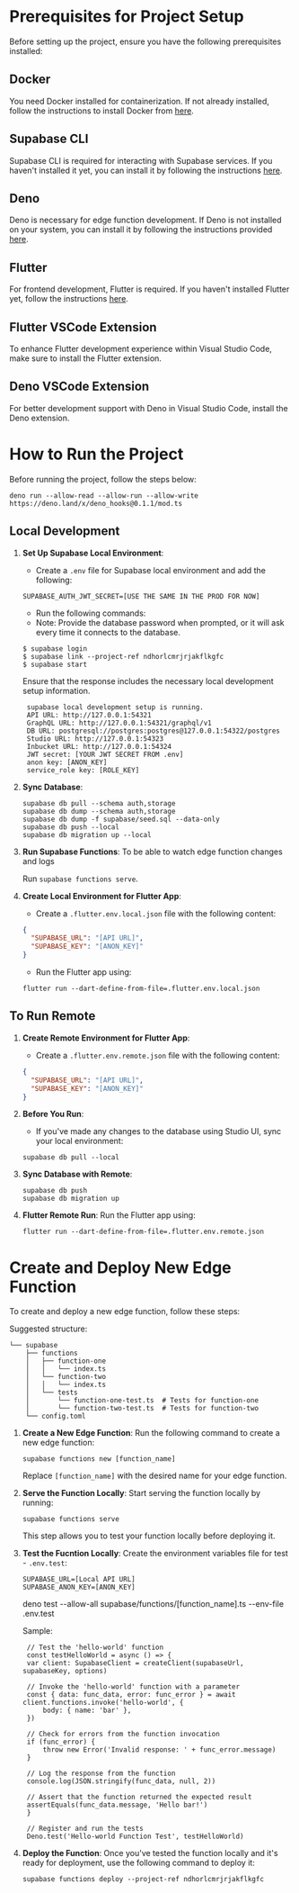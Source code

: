 # Prerequisites for Project Setup

Before setting up the project, ensure you have the following prerequisites installed:

## Docker

You need Docker installed for containerization. If not already installed, follow the instructions to install Docker from [here](https://docs.docker.com/get-docker/).

## Supabase CLI

Supabase CLI is required for interacting with Supabase services. If you haven't installed it yet, you can install it by following the instructions [here](https://github.com/supabase/cli).

## Deno

Deno is necessary for edge function development. If Deno is not installed on your system, you can install it by following the instructions provided [here](https://docs.deno.com/runtime/manual/getting_started/installation).

## Flutter

For frontend development, Flutter is required. If you haven't installed Flutter yet, follow the instructions [here](https://docs.flutter.dev/get-started/install).

## Flutter VSCode Extension

To enhance Flutter development experience within Visual Studio Code, make sure to install the Flutter extension.

## Deno VSCode Extension

For better development support with Deno in Visual Studio Code, install the Deno extension.

# How to Run the Project

Before running the project, follow the steps below:

```
deno run --allow-read --allow-run --allow-write https://deno.land/x/deno_hooks@0.1.1/mod.ts
```

## Local Development

1. **Set Up Supabase Local Environment**:

   - Create a `.env` file for Supabase local environment and add the following:

   ```
   SUPABASE_AUTH_JWT_SECRET=[USE THE SAME IN THE PROD FOR NOW]
   ```

   - Run the following commands:
   - Note: Provide the database password when prompted, or it will ask every time it connects to the database.

   ```
   $ supabase login
   $ supabase link --project-ref ndhorlcmrjrjakflkgfc
   $ supabase start
   ```

   Ensure that the response includes the necessary local development setup information.

   ```
    supabase local development setup is running.
    API URL: http://127.0.0.1:54321
    GraphQL URL: http://127.0.0.1:54321/graphql/v1
    DB URL: postgresql://postgres:postgres@127.0.0.1:54322/postgres
    Studio URL: http://127.0.0.1:54323
    Inbucket URL: http://127.0.0.1:54324
    JWT secret: [YOUR JWT SECRET FROM .env]
    anon key: [ANON_KEY]
    service_role key: [ROLE_KEY]

   ```

2. **Sync Database**:

   ```
   supabase db pull --schema auth,storage
   supabase db dump --schema auth,storage
   supabase db dump -f supabase/seed.sql --data-only
   supabase db push --local
   supabase db migration up --local
   ```

3. **Run Supabase Functions**:
   To be able to watch edge function changes and logs

   Run
   `supabase functions serve`.

4. **Create Local Environment for Flutter App**:

   - Create a `.flutter.env.local.json` file with the following content:

   ```json
   {
     "SUPABASE_URL": "[API URL]",
     "SUPABASE_KEY": "[ANON_KEY]"
   }
   ```

   - Run the Flutter app using:

   ```
   flutter run --dart-define-from-file=.flutter.env.local.json
   ```

## To Run Remote

1. **Create Remote Environment for Flutter App**:

   - Create a `.flutter.env.remote.json` file with the following content:

   ```json
   {
     "SUPABASE_URL": "[API URL]",
     "SUPABASE_KEY": "[ANON_KEY]"
   }
   ```

2. **Before You Run**:

   - If you've made any changes to the database using Studio UI, sync your local environment:

   ```
   supabase db pull --local
   ```

3. **Sync Database with Remote**:

   ```
   supabase db push
   supabase db migration up
   ```

4. **Flutter Remote Run**:
   Run the Flutter app using:
   ```
   flutter run --dart-define-from-file=.flutter.env.remote.json
   ```

# Create and Deploy New Edge Function

To create and deploy a new edge function, follow these steps:

Suggested structure:

```
└── supabase
    ├── functions
    │   ├── function-one
    │   │   └── index.ts
    │   └── function-two
    │   │   └── index.ts
    │   └── tests
    │       └── function-one-test.ts  # Tests for function-one
    │       └── function-two-test.ts  # Tests for function-two
    └── config.toml
```

1. **Create a New Edge Function**:
   Run the following command to create a new edge function:

   ```
   supabase functions new [function_name]
   ```

   Replace `[function_name]` with the desired name for your edge function.

2. **Serve the Function Locally**:
   Start serving the function locally by running:

   ```
   supabase functions serve
   ```

   This step allows you to test your function locally before deploying it.

3. **Test the Fucntion Locally**:
   Create the environment variables file for test - `.env.test`:

   ```
   SUPABASE_URL=[Local API URL]
   SUPABASE_ANON_KEY=[ANON_KEY]
   ```

   deno test --allow-all supabase/functions/[function_name].ts --env-file .env.test

   Sample:

   ```TS
    // Test the 'hello-world' function
    const testHelloWorld = async () => {
    var client: SupabaseClient = createClient(supabaseUrl, supabaseKey, options)

    // Invoke the 'hello-world' function with a parameter
    const { data: func_data, error: func_error } = await client.functions.invoke('hello-world', {
        body: { name: 'bar' },
    })

    // Check for errors from the function invocation
    if (func_error) {
        throw new Error('Invalid response: ' + func_error.message)
    }

    // Log the response from the function
    console.log(JSON.stringify(func_data, null, 2))

    // Assert that the function returned the expected result
    assertEquals(func_data.message, 'Hello bar!')
    }

    // Register and run the tests
    Deno.test('Hello-world Function Test', testHelloWorld)
   ```

4. **Deploy the Function**:
   Once you've tested the function locally and it's ready for deployment, use the following command to deploy it:

   ```
   supabase functions deploy --project-ref ndhorlcmrjrjakflkgfc
   ```
